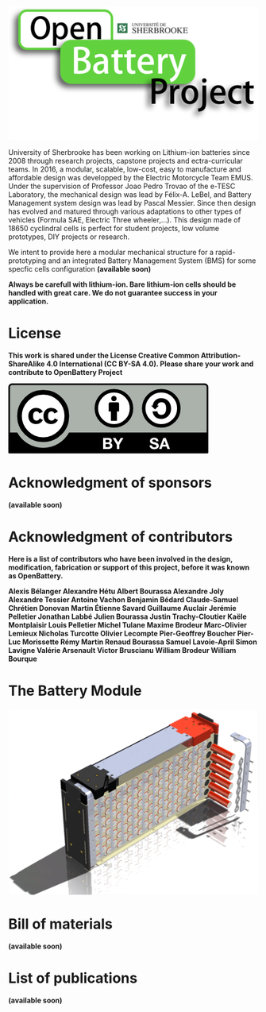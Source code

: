 <img src="OpenBattery_Project_Logo.png" alt="Module" class="center">

University of Sherbrooke has been working on Lithium-ion batteries since 2008 through research projects, capstone projects and ectra-curricular teams. In 2016, a modular, scalable, low-cost, easy to manufacture and affordable design was developped by the Electric Motorcycle Team EMUS. Under the supervision of Professor Joao Pedro Trovao of the e-TESC Laboratory, the mechanical design was lead by Félix-A. LeBel, and Battery Management system design was lead by Pascal Messier. Since then design has evolved and matured through various adaptations to other types of vehicles (Formula SAE, Electric Three wheeler,...). This design made of 18650 cyclindral cells is perfect for student projects, low volume prototypes, DIY projects or research. 

We intent to provide here a modular mechanical structure for a rapid-prototyping and an integrated Battery Management System (BMS) for some specfic cells configuration <b>(available soon)<b> 

<b> Always be carefull with lithium-ion. Bare lithium-ion cells should be handled with great care. We do not guarantee success in your application. <b>

# License
This work is shared under the License Creative Common Attribution-ShareAlike 4.0 International (CC BY-SA 4.0). Please share your work and contribute to OpenBattery Project

 <img src="by-sa.png" alt="By-Sa" class="center">
 
# Acknowledgment of sponsors
<b>(available soon)<b> 

# Acknowledgment of contributors

Here is a list of contributors  who have been involved in the design, modification, fabrication or support of this project, before it was known as OpenBattery.


Alexis Bélanger
Alexandre Hétu
Albert Bourassa
Alexandre Joly
Alexandre Tessier
Antoine Vachon
Benjamin Bédard
Claude-Samuel Chrétien
Donovan Martin
Étienne Savard
Guillaume Auclair
Jerémie Pelletier
Jonathan Labbé
Julien Bourassa
Justin Trachy-Cloutier
Kaële Montplaisir
Louis Pelletier
Michel Tulane
Maxime Brodeur
Marc-Olivier Lemieux
Nicholas Turcotte
Olivier Lecompte
Pier-Geoffrey Boucher
Pier-Luc Morissette
Rémy Martin
Renaud Bourassa
Samuel Lavoie-April
Simon Lavigne
Valérie Arsenault
Victor Bruscianu
William Brodeur
William Bourque

# The Battery Module

<img src="Module_EMUS.png" alt="Module" class="center">

# Bill of materials

<b>(available soon)<b> 
 
# List of publications

<b>(available soon)<b> 

